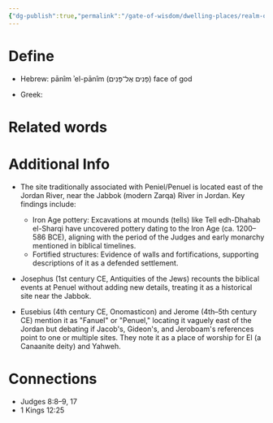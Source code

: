 ```yaml
---
{"dg-publish":true,"permalink":"/gate-of-wisdom/dwelling-places/realm-of-humans/peniel/","tags":["#GateWisdom","#RealmofHumans"]}
---
```


# Define
- Hebrew: pānîm ʾel-pānîm (פָּנִים אֶל־פָּנִים) face of god

- Greek: 
# Related words


# Additional Info
- The site traditionally associated with Peniel/Penuel is located east of the Jordan River, near the Jabbok (modern Zarqa) River in Jordan. Key findings include:

	- Iron Age pottery: Excavations at mounds (tells) like Tell edh-Dhahab el-Sharqi have uncovered pottery dating to the Iron Age (ca. 1200–586 BCE), aligning with the period of the Judges and early monarchy mentioned in biblical timelines.
	- Fortified structures: Evidence of walls and fortifications, supporting descriptions of it as a defended settlement.
- Josephus (1st century CE, Antiquities of the Jews) recounts the biblical events at Penuel without adding new details, treating it as a historical site near the Jabbok.
- Eusebius (4th century CE, Onomasticon) and Jerome (4th–5th century CE) mention it as "Fanuel" or "Penuel," locating it vaguely east of the Jordan but debating if Jacob's, Gideon's, and Jeroboam's references point to one or multiple sites. They note it as a place of worship for El (a Canaanite deity) and Yahweh.

# Connections
- Judges 8:8–9, 17
- 1 Kings 12:25

